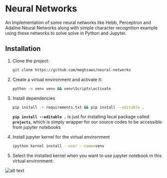 # Neural Networks

An Implementation of some neural networks like Hebb, Perceptron and Adaline Neural Networks along with simple character recognition example using these networks to solve solve in Python and Jupyter.

## Installation

1. Clone the project:

    ```bash
    git clone https://github.com/meghiaws/neural-networks
    ```

2. Create a virtual environment and activate it:

    ```bash
    python -m venv venv && venv\Scripts\activate
    ```

3. Install dependencies

    ```bash
    pip install -r requirements.txt && pip install --editable .
    ```

    **`pip install --editable .`** is just for installing local package called **``projects``**, which is simply wrapper for our source codes to be accessible from jupyter notebooks

4. Install jupyter kernel for the virtual environment

    ```bash
    ipython kernel install --user --name=venv
    ```

5. Select the installed kernel when you want to use jupyter notebook in this virtual environment:

![alt text](https://media.geeksforgeeks.org/wp-content/uploads/20210827225550/Screenshot20210827225304.jpg)
